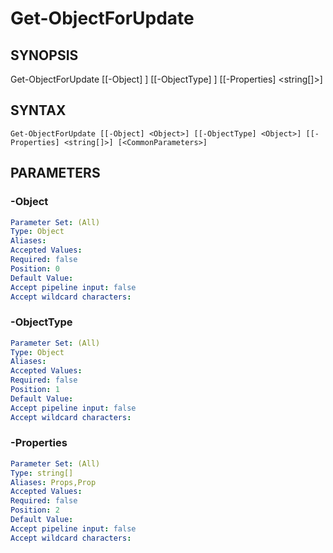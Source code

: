 ﻿---
external help file: PowerZabbix-help.xml
schema: 2.0.0
---

# Get-ObjectForUpdate

## SYNOPSIS <!--!= @#Synop !-->

Get-ObjectForUpdate [[-Object] <Object>] [[-ObjectType] <Object>] [[-Properties] <string[]>]


## SYNTAX <!--!= @#Syntax !-->

```
Get-ObjectForUpdate [[-Object] <Object>] [[-ObjectType] <Object>] [[-Properties] <string[]>] [<CommonParameters>]
```

## PARAMETERS <!--!= @#Params !-->

### -Object

```yml
Parameter Set: (All)
Type: Object
Aliases: 
Accepted Values: 
Required: false
Position: 0
Default Value: 
Accept pipeline input: false
Accept wildcard characters: 
```

### -ObjectType

```yml
Parameter Set: (All)
Type: Object
Aliases: 
Accepted Values: 
Required: false
Position: 1
Default Value: 
Accept pipeline input: false
Accept wildcard characters: 
```

### -Properties

```yml
Parameter Set: (All)
Type: string[]
Aliases: Props,Prop
Accepted Values: 
Required: false
Position: 2
Default Value: 
Accept pipeline input: false
Accept wildcard characters: 
```